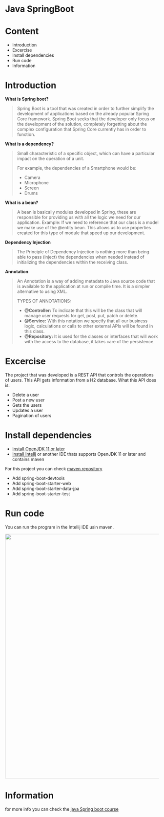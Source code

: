 # Java SpringBoot
# Content
- Introduction
- Excercise
- Install dependencies
- Run code
- Information

# Introduction

**What is Spring boot?**
> Spring Boot is a tool that was created in order to further simplify the development of applications based on the already popular Spring Core framework. Spring Boot seeks that the developer only focus on the development of the solution, completely forgetting about the complex configuration that Spring Core currently has in order to function.


**What is a dependency?**
> Small characteristic of a specific object, which can have a particular impact on the operation of a unit. <p/>
For example, the dependencies of a Smartphone would be:
> - Camera
> - Microphone
> - Screen
> - Drums

**What is a bean?**
> A bean is basically modules developed in Spring, these are responsible for providing us with all the logic we need for our application. Example: If we need to reference that our class is a model we make use of the @entity bean. This allows us to use properties created for this type of module that speed up our development.

**Dependency Injection**
> The Principle of Dependency Injection is nothing more than being able to pass (inject) the dependencies when needed instead of initializing the dependencies within the receiving class.

**Annotation**
> An Annotation is a way of adding metadata to Java source code that is available to the application at run or compile time. It is a simpler alternative to using XML.<p/>
> TYPES OF ANNOTATIONS:
> - **@Controller:** To indicate that this will be the class that will manage user requests for get, post, put, patch or delete.
> - **@Service:** With this notation we specify that all our business logic, calculations or calls to other external APIs will be found in this class.
> - **@Repository:** It is used for the classes or interfaces that will work with the access to the database, it takes care of the persistence.

# Excercise

The project that was developed is a REST API that controls the operations of users. This API gets information from a H2 database. What this API does is:

- Delete a user
- Post a new user
- Gets the users
- Updates a user
- Pagination of users

# Install dependencies

- [Install OpenJDK 11 or later](https://www.oracle.com/mx/java/technologies/javase-jdk11-downloads.html)
- [Install Intellj](https://www.jetbrains.com/es-es/idea/download/#section=windows) or another IDE thats supports OpenJDK 11 or later and contains maven

For this project you can check [maven repository](https://mvnrepository.com/)

- Add spring-boot-devtools
- Add spring-boot-starter-web
- Add spring-boot-starter-data-jpa
- Add spring-boot-starter-test

# Run code

You can run the program in the Intellij IDE usin maven.

   <div><img src ="https://vaadin.com/docs/latest/static/44aa85798d7510627ce48c5b38738da1/03979/welcome-screen.png" width ="800px">  </div>    


# Information

for more info you can check the [java Spring boot course](https://platzi.com/clases/spring-boot/)
